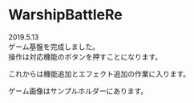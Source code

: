 # WarshipBattleRe  
2019.5.13  
ゲーム基盤を完成しました。  
操作は対応機能のボタンを押すことになります。

これからは機能追加とエフェクト追加の作業に入ります。

ゲーム画像はサンプルホルダーにあります。
